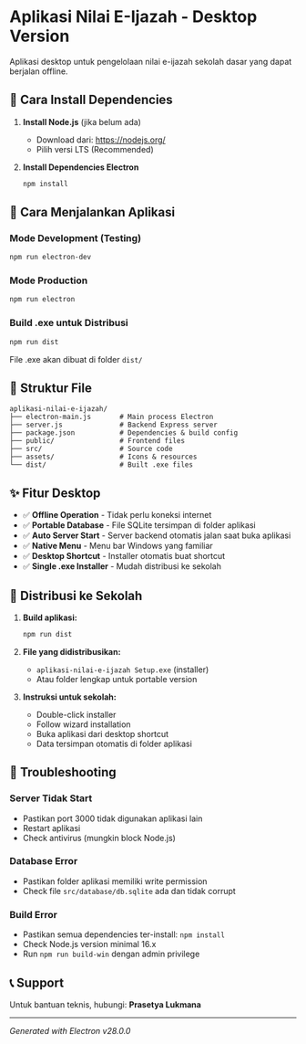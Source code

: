 # Aplikasi Nilai E-Ijazah - Desktop Version

Aplikasi desktop untuk pengelolaan nilai e-ijazah sekolah dasar yang dapat berjalan offline.

## 🚀 Cara Install Dependencies

1. **Install Node.js** (jika belum ada)
   - Download dari: https://nodejs.org/
   - Pilih versi LTS (Recommended)

2. **Install Dependencies Electron**
   ```bash
   npm install
   ```

## 🎯 Cara Menjalankan Aplikasi

### Mode Development (Testing)
```bash
npm run electron-dev
```

### Mode Production
```bash
npm run electron
```

### Build .exe untuk Distribusi
```bash
npm run dist
```

File .exe akan dibuat di folder `dist/`

## 📁 Struktur File

```
aplikasi-nilai-e-ijazah/
├── electron-main.js       # Main process Electron
├── server.js              # Backend Express server
├── package.json           # Dependencies & build config
├── public/                # Frontend files
├── src/                   # Source code
├── assets/                # Icons & resources
└── dist/                  # Built .exe files
```

## ✨ Fitur Desktop

- ✅ **Offline Operation** - Tidak perlu koneksi internet
- ✅ **Portable Database** - File SQLite tersimpan di folder aplikasi
- ✅ **Auto Server Start** - Server backend otomatis jalan saat buka aplikasi
- ✅ **Native Menu** - Menu bar Windows yang familiar
- ✅ **Desktop Shortcut** - Installer otomatis buat shortcut
- ✅ **Single .exe Installer** - Mudah distribusi ke sekolah

## 🏫 Distribusi ke Sekolah

1. **Build aplikasi:**
   ```bash
   npm run dist
   ```

2. **File yang didistribusikan:**
   - `aplikasi-nilai-e-ijazah Setup.exe` (installer)
   - Atau folder lengkap untuk portable version

3. **Instruksi untuk sekolah:**
   - Double-click installer
   - Follow wizard installation
   - Buka aplikasi dari desktop shortcut
   - Data tersimpan otomatis di folder aplikasi

## 🔧 Troubleshooting

### Server Tidak Start
- Pastikan port 3000 tidak digunakan aplikasi lain
- Restart aplikasi
- Check antivirus (mungkin block Node.js)

### Database Error
- Pastikan folder aplikasi memiliki write permission
- Check file `src/database/db.sqlite` ada dan tidak corrupt

### Build Error
- Pastikan semua dependencies ter-install: `npm install`
- Check Node.js version minimal 16.x
- Run `npm run build-win` dengan admin privilege

## 📞 Support

Untuk bantuan teknis, hubungi:
**Prasetya Lukmana**

---
*Generated with Electron v28.0.0*
